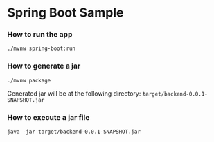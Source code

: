 # Spring Boot Sample


### How to run the app

``
./mvnw spring-boot:run
``


### How to generate a jar

``
./mvnw package
``

Generated jar will be at the following directory: `target/backend-0.0.1-SNAPSHOT.jar`

    
### How to execute a jar file

``
java -jar target/backend-0.0.1-SNAPSHOT.jar
``